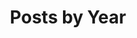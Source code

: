 ---
title: "Posts by Year"
excerpt: "Content is grouped by year."
header:
  overlay_color: "#3333"
  overlay_filter: "0.30"
  overlay_image: /assets/images/joel-filipe-Wc8k-KryEPM-unsplash.jpg
  caption: "Photo by [Joel Filipe](https://unsplash.com/@joelfilip) on [Unsplash](https://unsplash.com)"
permalink: /year-archive/
layout: posts
author_profile: true
---